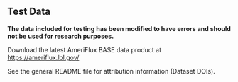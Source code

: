 ## Test Data

**The data included for testing has been modified to have errors and should not be used for research purposes.**

Download the latest AmeriFlux BASE data product at https://ameriflux.lbl.gov/

See the general README file for attribution information (Dataset DOIs).
